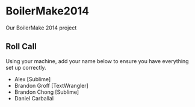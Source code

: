 BoilerMake2014
==============

Our BoilerMake 2014 project

Roll Call
---------
Using your machine, add your name below to ensure you have everything set up
correctly.

* Alex [Sublime]
* Brandon Groff [TextWrangler]
* Brandon Chong [Sublime]
* Daniel Carballal
